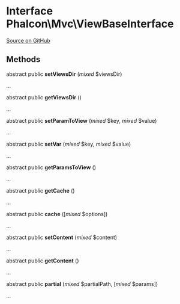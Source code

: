 # Interface **Phalcon\\Mvc\\ViewBaseInterface**

<a href="https://github.com/phalcon/cphalcon/blob/master/phalcon/mvc/viewbaseinterface.zep" class="btn btn-default btn-sm">Source on GitHub</a>

## Methods
abstract public  **setViewsDir** (*mixed* $viewsDir)

...

abstract public  **getViewsDir** ()

...

abstract public  **setParamToView** (*mixed* $key, *mixed* $value)

...

abstract public  **setVar** (*mixed* $key, *mixed* $value)

...

abstract public  **getParamsToView** ()

...

abstract public  **getCache** ()

...

abstract public  **cache** ([*mixed* $options])

...

abstract public  **setContent** (*mixed* $content)

...

abstract public  **getContent** ()

...

abstract public  **partial** (*mixed* $partialPath, [*mixed* $params])

...

